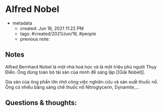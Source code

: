 # Alfred Nobel

- metadata
	- created: Jun 16, 2021 11:22 PM 
	- tags: #created/2021/Jun/16, #people 
	- previous note:

## Notes
Alfred Bernhard Nobel là một nhà hoá học và là một triệu phú người Thụy Điển. Ông dùng toàn bộ tài sản của mình để sáng lập [[Giải Nobel]].

Gia sản của ông phần lớn nhờ công việc nghiên cứu và sản xuất thuốc nổ. Ông có nhiều bằng sáng chế thuốc nổ Nitroglycerin, Dynamite,...

## Questions & thoughts:

